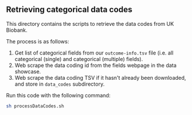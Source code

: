 


## Retrieving categorical data codes

This directory contains the scripts to retrieve the data codes from UK Biobank.


The process is as follows:

1. Get list of categorical fields from our `outcome-info.tsv` file (i.e. all categorical (single) and categorical (multiple) fields).
2. Web scrape the data coding id from the fields webpage in the data showcase.
3. Web scrape the data coding TSV if it hasn't already been downloaded, and store in `data_codes` subdirectory.


Run this code with the following command:

```bash
sh processDataCodes.sh
```
